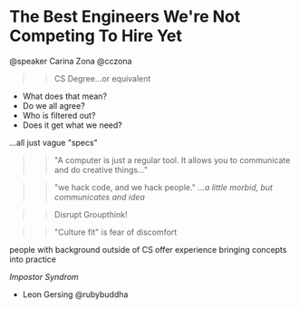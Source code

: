 # The Best Engineers We're Not Competing To Hire Yet
@speaker Carina Zona @cczona

>> CS Degree...or equivalent
- What does that mean?
- Do we all agree?
- Who is filtered out?
- Does it get what we need?

...all just vague "specs"

>> "A computer is just a regular tool. It allows you to communicate and do creative things..."


>> "we hack code, and we hack people."
_...a little morbid, but communicates and idea_

>> Disrupt Groupthink!

>> "Culture fit" is fear of discomfort

people with background outside of CS offer experience bringing concepts into practice

_Impostor Syndrom_

- Leon Gersing @rubybuddha